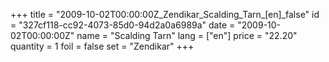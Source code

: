 +++
title = "2009-10-02T00:00:00Z_Zendikar_Scalding_Tarn_[en]_false"
id = "327cf118-cc92-4073-85d0-94d2a0a6989a"
date = "2009-10-02T00:00:00Z"
name = "Scalding Tarn"
lang = ["en"]
price = "22.20"
quantity = 1
foil = false
set = "Zendikar"
+++
